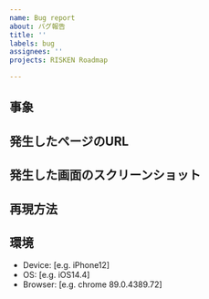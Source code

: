 ```yaml
---
name: Bug report
about: バグ報告
title: ''
labels: bug
assignees: ''
projects: RISKEN Roadmap

---
```


## 事象
<!-- 発生した事象をできるだけ詳細に記載してください。 -->

## 発生したページのURL
<!-- 発生したページのURLを記載してください。 -->

## 発生した画面のスクリーンショット
<!-- 可能であれば、発生時の画面のスクリーンショットを添付してください。ただし、プロジェクトの情報が含まれる場合はマスクしてください（画像URLが公開されてしまうため） -->

## 再現方法
<!-- 再現性がある場合は、手順を記載してください。 -->

## 環境
<!-- 環境依存の可能性がある場合は記載してください。 -->

- Device: [e.g. iPhone12]
- OS: [e.g. iOS14.4]
- Browser: [e.g. chrome 89.0.4389.72]
